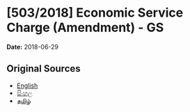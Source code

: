 # [503/2018] Economic Service Charge (Amendment) - GS

**Date:** 2018-06-29

## Original Sources

- [English](https://documents.gov.lk/view/bills/2018/6/503-2018_E.pdf)
- [සිංහල](https://documents.gov.lk/view/bills/2018/6/503-2018_S.pdf)
- [தமிழ்](https://documents.gov.lk/view/bills/2018/6/503-2018_T.pdf)
